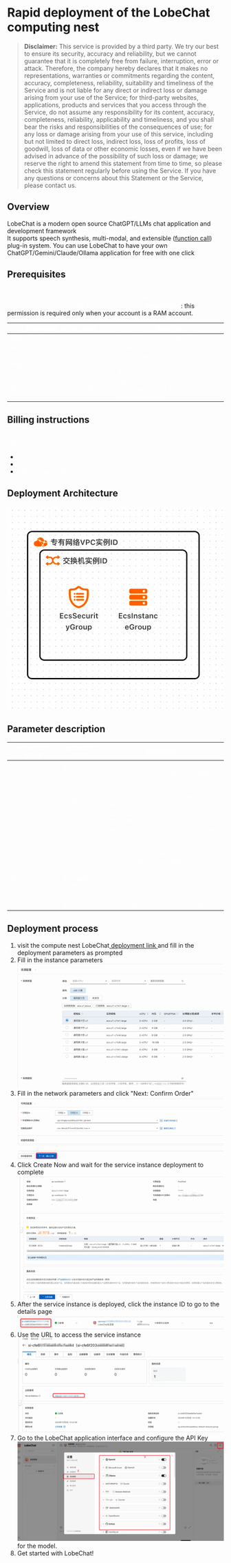 <h1> Rapid deployment of the LobeChat computing nest </h1>

<blockquote>
    <p><strong> Disclaimer:</strong> This service is provided by a third party. We try our best to ensure its security,
        accuracy and reliability, but we cannot guarantee that it is completely free from failure, interruption, error
        or attack. Therefore, the company hereby declares that it makes no representations, warranties or commitments
        regarding the content, accuracy, completeness, reliability, suitability and timeliness of the Service and is not
        liable for any direct or indirect loss or damage arising from your use of the Service; for third-party websites,
        applications, products and services that you access through the Service, do not assume any responsibility for
        its content, accuracy, completeness, reliability, applicability and timeliness, and you shall bear the risks and
        responsibilities of the consequences of use; for any loss or damage arising from your use of this service,
        including but not limited to direct loss, indirect loss, loss of profits, loss of goodwill, loss of data or
        other economic losses, even if we have been advised in advance of the possibility of such loss or damage; we
        reserve the right to amend this statement from time to time, so please check this statement regularly before
        using the Service. If you have any questions or concerns about this Statement or the Service, please contact us.
    </p>
</blockquote>

<h2> Overview </h2>

<p>LobeChat is a modern open source ChatGPT/LLMs chat application and development framework <br/>
    It supports speech synthesis, multi-modal, and extensible (<a
            href="https://lobehub.com/zh/blog/openai-function-call">function call</a>) plug-in system. You can use
    LobeChat to have your own ChatGPT/Gemini/Claude/Ollama application for free with one click </p>

<h2> Prerequisites </h2>

<p><font style="color:white;"> To deploy a Dify Community Edition service instance, you need to access and
    create some Alibaba Cloud resources. Therefore, your account must contain permissions for the following
    resources. </font><font style="color:white;"> </font><strong><font style="color:white;">
    Description </font></strong><font style="color:rgb(51, 51>: 51);">: this permission is required only when your account is a RAM account. </font></p>

<table>
<thead>
<tr>
    <th><font style="color:white;"> Permission policy name </font></th>
    <th><font style="color:white;"> Remarks </font></th>
    </tr>
    </thead>
    <tbody>
    <tr>
        <td><font style="color:white;">AliyunECSFullAccess</font></td>
        <td><font style="color:white;"> Permissions to manage ECS </font></td>
    </tr>
    <tr>
        <td><font style="color:white;">AliyunVPCFullAccess</font></td>
        <td><font style="color:white;"> Permissions to manage a VPC </font></td>
    </tr>
    <tr>
        <td><font style="color:white;">AliyunROSFullAccess</font></td>
        <td><font style="color:white;"> Manage permissions for the Resource Orchestration Service
            (ROS) </font></td>
    </tr>
    <tr>
        <td><font style="color:white;">AliyunComputeNestUserFullAccess</font></td>
        <td><font style="color:white;"> Manage user-side permissions for the compute nest service
            (ComputeNest) </font></td>
    </tr>
    </tbody>
    </table>

<h2> Billing instructions </h2>

<p><font style="color:white;"> The cost of LobeChat community edition deployment in computing nest mainly
    involves:</font></p>

<ul>
    <li><font style="color:white;"> selected vCPU and memory specifications </font></li>
    <li><font style="color:white;"> System disk type and capacity </font></li>
    <li><font style="color:white;"> Internet bandwidth </font></li>
</ul>

<h2> Deployment Architecture </h2>

<p><img src="./img/deploy.png" alt=""/></p>

<h2> Parameter description </h2>

<table>
    <thead>
    <tr>
        <th><font style="color:white;"> parameter group </font></th>
        <th><font style="color:white;"> parameter items </font></th>
        <th><font style="color:white;"> Description </font></th>
    </tr>
    </thead>
    <tbody>
    <tr>
        <td><font style="color:white;"> Service instance </font></td>
        <td><font style="color:white;"> Service instance name </font></td>
        <td><font style="color:white;"> No more than 64 characters in length, must start with an English
            letter, and can contain numbers, English letters, dashes (-), and underscores (_)</font></td>
    </tr>
    <tr>
        <td></td>
        <td><font style="color:white;"> Region </font></td>
        <td><font style="color:white;"> Region where the service instance is deployed </font></td>
    </tr>
    <tr>
        <td></td>
        <td><font style="color:white;"> Payment type </font></td>
        <td><font style="color:white;"> Resource billing type: Pay-As-You-Go and Subscription </font></td>
    </tr>
    <tr>
        <td><font style="color:white;">ECS instance configuration </font></td>
        <td><font style="color:white;"> instance type </font></td>
        <td><font style="color:white;"> Instance specifications available in the Availability Zone </font>
        </td>
    </tr>
    <tr>
        <td></td>
        <td><font style="color:white;"> Instance password </font></td>
        <td><font style="color:white;"> is 8-30 in length and must contain three items (uppercase letters,
            lowercase letters, numbers, ()'~! @#$%^&*-+=<{}[]:;'<>,. special symbols in?/)</font></td>
    </tr>
    <tr>
        <td><font style="color:white;"> Network Configuration </font></td>
        <td><font style="color:white;"> Availability Zone </font></td>
        <td><font style="color:white;"> Zone where the ECS instance is located </font></td>
    </tr>
    <tr>
        <td></td>
        <td><font style="color:white;">VPC ID</font></td>
        <td><font style="color:white;"> VPC where the resource is located </font></td>
    </tr>
    <tr>
        <td></td>
        <td><font style="color:white;"> Switch ID</font></td>
        <td><font style="color:white;"> Switch where the resource is located </font></td>
    </tr>
    </tbody>
</table>

<h2> Deployment process </h2>

<ol>
    <li> visit the compute nest LobeChat<a
            href="https://computenest.console.aliyun.com/service/instance/create/default?type=user&ServiceName=LobeChat%E7%A4%BE%E5%8C%BA%E7%89%88">
        deployment link </a> and fill in the deployment parameters as prompted
    </li>
    <li> Fill in the instance parameters <img src="./img/param1.png" alt=""/></li>
    <li> Fill in the network parameters and click "Next: Confirm Order" <img src="./img/param2.png" alt=""/></li>
    <li> Click Create Now and wait for the service instance deployment to complete <img src="./img/param3.png" alt=""/>
    </li>
    <li> After the service instance is deployed, click the instance ID to go to the details page <img
            src="./img/serviceInstance1.png" alt=""/></li>
    <li> Use the URL to access the service instance <img src="./img/serviceInstance2.png" alt=""/></li>
    <li> Go to the LobeChat application interface and configure the API Key<img src="./img/lobechat.png" alt=""/></li>
    for the model.
    <li> Get started with LobeChat!</li>
</ol>
